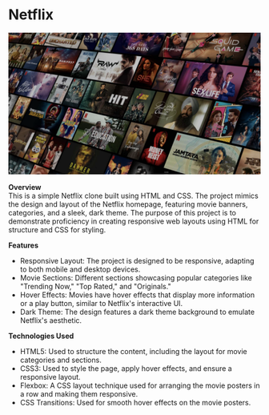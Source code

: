 # Netflix
<img src="images/header-image.png">
<p>
  <b>Overview</b><br>
This is a simple Netflix clone built using HTML and CSS. The project mimics the design and layout of the Netflix homepage, featuring movie banners, categories, and a sleek, dark theme. The purpose of this project is to demonstrate proficiency in creating responsive web layouts using HTML for structure and CSS for styling.
</p>
<p>
  <b>Features</b>
    <br>
  <ul>
    <li>Responsive Layout: The project is designed to be responsive, adapting to both mobile and desktop devices.</li>
    <li>Movie Sections: Different sections showcasing popular categories like "Trending Now," "Top Rated," and "Originals."</li>
    <li>Hover Effects: Movies have hover effects that display more information or a play button, similar to Netflix's interactive UI.</li>
    <li>Dark Theme: The design features a dark theme background to emulate Netflix's aesthetic.</li>
  </ul>
</p>
<p>
  <b>Technologies Used</b>
  <ul>
    <li>HTML5: Used to structure the content, including the layout for movie categories and sections.</li>
    <li>CSS3: Used to style the page, apply hover effects, and ensure a responsive layout.</li>
    <li>Flexbox: A CSS layout technique used for arranging the movie posters in a row and making them responsive.</li>
    <li>CSS Transitions: Used for smooth hover effects on the movie posters.</li>
  </ul>
</p>
